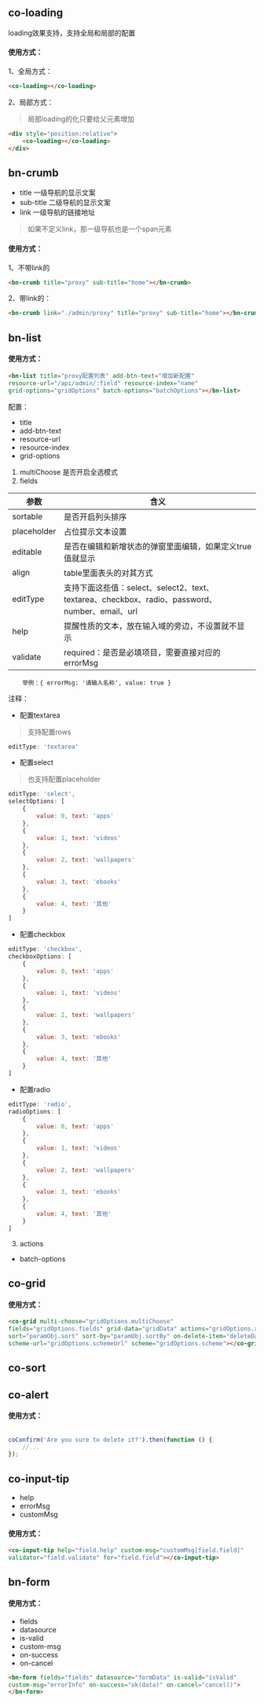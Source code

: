 ## co-loading

loading效果支持，支持全局和局部的配置

#### 使用方式：

1、全局方式：

```html
<co-loading></co-loading>
```

2、局部方式：

> 局部loading的化只要给父元素增加

```html
<div style="position:relative">
    <co-loading></co-loading>
</div>
```


## bn-crumb

* title      一级导航的显示文案
* sub-title  二级导航的显示文案
* link       一级导航的链接地址

> 如果不定义link，那一级导航也是一个span元素

#### 使用方式：

1、不带link的

```html
<bn-crumb title="proxy" sub-title="home"></bn-crumb>
```

2、带link的：

```html
<bn-crumb link="./admin/proxy" title="proxy" sub-title="home"></bn-crumb>
```


## bn-list

#### 使用方式：

```html
<bn-list title="proxy配置列表" add-btn-text="增加新配置" 
resource-url="/api/admin/:field" resource-index="name" 
grid-options="gridOptions" batch-options="batchOptions"></bn-list>
```

配置：

* title
* add-btn-text
* resource-url
* resource-index
* grid-options

1. multiChoose      是否开启全选模式
2. fields


参数 | 含义
------------ | -------------
sortable    | 是否开启列头排序
placeholder | 占位提示文本设置
editable    | 是否在编辑和新增状态的弹窗里面编辑，如果定义true值就显示
align       | table里面表头的对其方式
editType    | 支持下面这些值：select、select2、text、textarea、checkbox、radio、password、number、email、url
help        | 提醒性质的文本，放在输入域的旁边，不设置就不显示
validate    | required：是否是必填项目，需要直接对应的errorMsg
        举例：{ errorMsg: '请输入名称', value: true }

注释：

* 配置textarea

> 支持配置rows

```js
editType: 'textarea'
```

* 配置select

> 也支持配置placeholder

```js
editType: 'select',
selectOptions: [
    {
        value: 0, text: 'apps'
    },
    {
        value: 1, text: 'videos'
    },
    {
        value: 2, text: 'wallpapers'
    },
    {
        value: 3, text: 'ebooks'
    },
    {
        value: 4, text: '其他'
    }
]
```

* 配置checkbox

```js
editType: 'checkbox',
checkboxOptions: [
    {
        value: 0, text: 'apps'
    },
    {
        value: 1, text: 'videos'
    },
    {
        value: 2, text: 'wallpapers'
    },
    {
        value: 3, text: 'ebooks'
    },
    {
        value: 4, text: '其他'
    }
]
```

* 配置radio

```js
editType: 'radio',
radioOptions: [
    {
        value: 0, text: 'apps'
    },
    {
        value: 1, text: 'videos'
    },
    {
        value: 2, text: 'wallpapers'
    },
    {
        value: 3, text: 'ebooks'
    },
    {
        value: 4, text: '其他'
    }
]
```

3. actions

* batch-options







## co-grid

#### 使用方式：

```html
<co-grid multi-choose="gridOptions.multiChoose" 
fields="gridOptions.fields" grid-data="gridData" actions="gridOptions.actions" 
sort="paramObj.sort" sort-by="paramObj.sortBy" on-delete-item="deleteData(item, action)" on-edit-item="editData(item, action)" checked-data="checkedData" 
scheme-url="gridOptions.schemeUrl" scheme="gridOptions.scheme"></co-grid>
```


## co-sort




## co-alert


#### 使用方式：

```js

coConfirm('Are you sure to delete it?').then(function () {
    //...
});

```


## co-input-tip

* help
* errorMsg
* customMsg

#### 使用方式：

```html
<co-input-tip help="field.help" custom-msg="customMsg[field.field]"
validator="field.validate" for="field.field"></co-input-tip>
```



## bn-form

#### 使用方式：

* fields
* datasource
* is-valid
* custom-msg
* on-success
* on-cancel

```html
<bn-form fields="fields" datasource="formData" is-valid="isValid" 
custom-msg="errorInfo" on-success="ok(data)" on-cancel="cancel()">
</bn-form>
```


